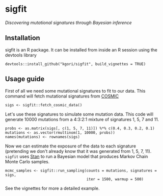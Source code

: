 # sigfit
*Discovering mutational signatures through Bayesian inference*

## Installation
sigfit is an R package. It can be installed from inside an R session using the devtools library

    devtools::install_github("kgori/sigfit", build_vignettes = TRUE)
    

## Usage guide
First of all we need some mutational signatures to fit to our data. This command will fetch mutational signatures from [COSMIC](http://cancer.sanger.ac.uk/cosmic/signatures)
    
    sigs <- sigfit::fetch_cosmic_data()

Let's use these signatures to simulate some mutation data.
This code will generate 10000 mutations from a 4:3:2:1 mixture of signatures 1, 5, 7 and 11.

    probs <- as.matrix(sigs[, c(1, 5, 7, 11)]) %*% c(0.4, 0.3, 0.2, 0.1)
    mutations <- as.vector(rmultinom(1, 10000, probs))
    names(mutations) <- rownames(sigs)
    
Now we can estimate the exposure of the data to each signature (pretending we don't already know that
it was generated from 1, 5, 7, 11). ```sigfit``` uses [Stan](http://mc-stan.org/) to run a Bayesian model
that produces Markov Chain Monte Carlo samples.

    mcmc_samples <- sigfit::run_sampling(counts = mutations, signatures = sigs,
                                         iter = 1500, warmup = 500)
                                         
See the vignettes for more a detailed example.
